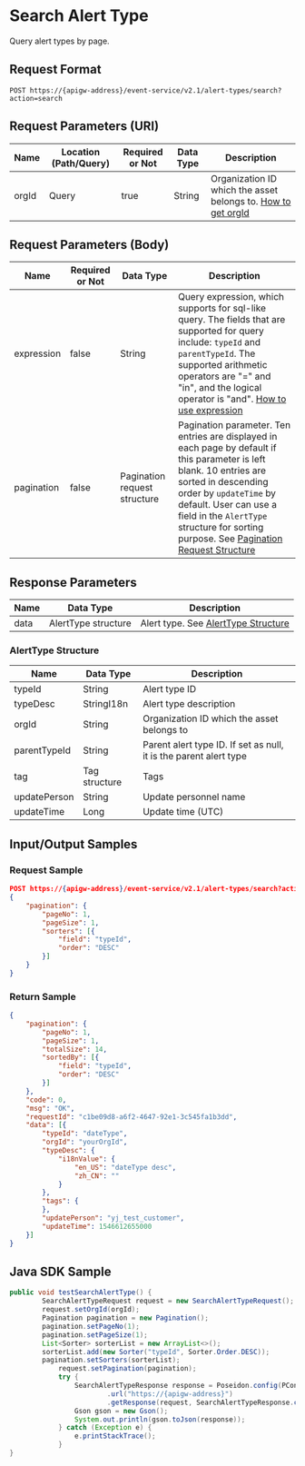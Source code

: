 # Search Alert Type



Query alert types by page.

## Request Format

```
POST https://{apigw-address}/event-service/v2.1/alert-types/search?action=search
```

## Request Parameters (URI)

| Name | Location (Path/Query) | Required or Not | Data Type | Description |
|---------------|------------------|----------|-----------|--------------|
| orgId         | Query            | true     | String    | Organization ID which the asset belongs to. [How to get orgId](/docs/api/en/latest/api_faqs#how-to-get-organization-id-orgid-orgid)                |
                                                                 

## Request Parameters (Body)
| Name            | Required or Not | Data Type | Description |
|------|-----------------|-----------|-------------|
| expression         | false    | String   | Query expression, which supports for sql-like query. The fields that are supported for query include: `typeId` and `parentTypeId`. The supported arithmetic operators are "=" and "in", and the logical operator is "and". [How to use expression](/docs/api/en/latest/api_faqs.html#how-to-use-expression)|
| pagination     | false     | Pagination request structure    | Pagination parameter. Ten entries are displayed in each page by default if this parameter is left blank. 10 entries are sorted in descending order by `updateTime` by default. User can use a field in the `AlertType` structure for sorting purpose. See [Pagination Request Structure](/docs/api/en/latest/overview.html#pagination-request-structure) |

## Response Parameters

| Name | Data Type     | Description          |
|-------|----------------|---------------------------|
| data  | AlertType structure  | Alert type. See [AlertType Structure](/docs/api/en/latest/event/search_alert_type.html#id4) |

### AlertType Structure

| Name | Data Type     | Description          |
|----------------|-----------------------|----------|
| typeId        | String                | Alert type ID|
| typeDesc   | StringI18n            | Alert type description|
| orgId          | String                |  Organization ID which the asset belongs to|
| parentTypeId        | String          | Parent alert type ID. If set as null, it is the parent alert type |
| tag        | Tag structure          | Tags|
| updatePerson        | String                | Update personnel name|
| updateTime    | Long                | Update time (UTC)



## Input/Output Samples

### Request Sample

```json
POST https://{apigw-address}/event-service/v2.1/alert-types/search?action=search&orgId=1c499110e8800000
{
	"pagination": {
		"pageNo": 1,
		"pageSize": 1,
		"sorters": [{
			"field": "typeId",
			"order": "DESC"
		}]
	}
}
```

### Return Sample

```json
{
	"pagination": {
		"pageNo": 1,
		"pageSize": 1,
		"totalSize": 14,
		"sortedBy": [{
			"field": "typeId",
			"order": "DESC"
		}]
	},
	"code": 0,
	"msg": "OK",
	"requestId": "c1be09d8-a6f2-4647-92e1-3c545fa1b3dd",
	"data": [{
		"typeId": "dateType",
		"orgId": "yourOrgId",
		"typeDesc": {
			"i18nValue": {
				"en_US": "dateType desc",
				"zh_CN": ""
			}
		},
		"tags": {		
		},
		"updatePerson": "yj_test_customer",
		"updateTime": 1546612655000
	}]
}
```

## Java SDK Sample

```java
public void testSearchAlertType() {  
        SearchAlertTypeRequest request = new SearchAlertTypeRequest();  
        request.setOrgId(orgId);  
        Pagination pagination = new Pagination();  
        pagination.setPageNo(1);  
        pagination.setPageSize(1);  
        List<Sorter> sorterList = new ArrayList<>();  
        sorterList.add(new Sorter("typeId", Sorter.Order.DESC));  
        pagination.setSorters(sorterList);  
	        request.setPagination(pagination);  
	        try {  
	            SearchAlertTypeResponse response = Poseidon.config(PConfig.init().appKey(accessKey).appSecret(secretKey).debug())  
	                    .url("https://{apigw-address}")  
	                    .getResponse(request, SearchAlertTypeResponse.class);  
	            Gson gson = new Gson();  
	            System.out.println(gson.toJson(response));  
	        } catch (Exception e) {  
	            e.printStackTrace();  
	        }  
}
```